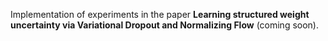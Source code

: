 Implementation of experiments in the paper **Learning structured weight uncertainty via Variational Dropout and Normalizing Flow** (coming soon).
